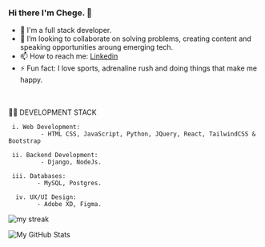 ### Hi there I'm Chege. 👋

- 🔭 I'm a full stack developer.
- 👯 I’m looking to collaborate on solving problems, creating content and speaking opportunities aroung emerging tech.
- 📫 How to reach me: [Linkedin](https://www.linkedin.com/in/samwel-chege-b069b618b?lipi=urn%3Ali%3Apage%3Ad_flagship3_profile_view_base_contact_details%3Bxl5h%2BFSySoGbi2rrTLdjeQ%3D%3D)
- ⚡ Fun fact: I love sports, adrenaline rush and doing things that make me happy.

<!-- &nbsp;&nbsp;&nbsp;&nbsp;&nbsp;&nbsp;&nbsp;&nbsp;&nbsp;&nbsp;&nbsp;&nbsp;&nbsp;&nbsp;&nbsp;&nbsp;&nbsp;&nbsp;&nbsp;&nbsp;&nbsp;&nbsp;&nbsp;&nbsp;&nbsp;&nbsp;&nbsp;&nbsp;&nbsp;&nbsp;&nbsp;&nbsp;&nbsp;&nbsp;&nbsp;&nbsp;&nbsp;&nbsp;&nbsp;&nbsp;&nbsp;&nbsp;&nbsp;&nbsp;&nbsp;&nbsp;&nbsp;&nbsp;&nbsp;&nbsp;&nbsp;&nbsp;&nbsp;&nbsp;&nbsp;&nbsp;&nbsp;&nbsp;&nbsp;&nbsp;&nbsp;&nbsp;&nbsp;&nbsp;&nbsp;&nbsp;&nbsp;&nbsp;&nbsp;&nbsp;&nbsp;&nbsp;&nbsp;&nbsp;&nbsp;&nbsp;<span align="right" right=""> <img src="https://komarev.com/ghpvc/?username=samwel-chege&label=Profile%20views&color=0e75b6&style=flat" alt="number of profile visits" /> </span> -->

<br><br> 🧑‍💼 DEVELOPMENT STACK<br>

     i. Web Development:
             - HTML CSS, JavaScript, Python, JQuery, React, TailwindCSS & Bootstrap
               
     ii. Backend Development: 
             - Django, NodeJs.
    
     iii. Databases: 
            - MySQL, Postgres.
             
      iv. UX/UI Design: 
            - Adobe XD, Figma.
         
 

<p><img align="center" src="https://github-readme-streak-stats.herokuapp.com/?user=samwel-chege&theme=radical" alt="my streak" /></p>
 
<img align="left" alt="My GitHub Stats" src="https://github-readme-stats.vercel.app/api?username=samwel-chege&show_icons=true&theme=radical&count_private=true" />


<!--  <img align="right" src="https://github-readme-stats.vercel.app/api/top-langs/?username=samwel-chege&theme=radical&count_private=true"> 
   -->
  




 
